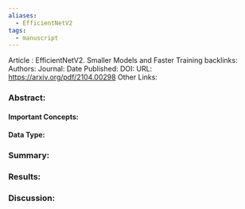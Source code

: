 ```yaml
---
aliases:
  - EfficientNetV2
tags:
  - manuscript
---
```

Article : EfficientNetV2. Smaller Models and Faster Training
backlinks:
Authors: 
Journal: 
Date Published: 
DOI: 
URL: https://arxiv.org/pdf/2104.00298
Other Links:

### Abstract:



#### Important Concepts:



#### Data Type:


### Summary:



### Results:



### Discussion:
